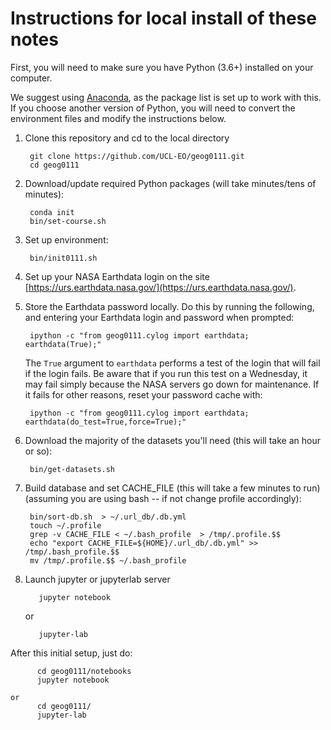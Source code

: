 
# Instructions for local install of these notes

First, you will need to make sure you have Python (3.6+) installed on your computer. 

We suggest using [Anaconda](https://docs.anaconda.com/anaconda/install), as the package list is set up to work with this. If you choose another version of Python, you will need to convert the environment files and modify the instructions below.

1. Clone this repository and cd to the local directory

        git clone https://github.com/UCL-EO/geog0111.git
        cd geog0111

2. Download/update required Python packages (will take minutes/tens of minutes):

        conda init 
        bin/set-course.sh


2. Set up environment:

        bin/init0111.sh
        
3. Set up your NASA Earthdata login on the site [https://urs.earthdata.nasa.gov/](https://urs.earthdata.nasa.gov/). 

4. Store the Earthdata password locally. Do this by running the following, and entering your Earthdata login and password when prompted:

        ipython -c "from geog0111.cylog import earthdata; earthdata(True);"
        
   The `True` argument to `earthdata` performs a test of the login that will fail if the login fails. Be aware that if you run this test on a Wednesday, it may fail simply because the NASA servers go down for maintenance. If it fails for other reasons,  reset your password cache with:
   
        ipython -c "from geog0111.cylog import earthdata; earthdata(do_test=True,force=True);"

5. Download the majority of the datasets you'll need (this will take an hour or so):

        bin/get-datasets.sh

6. Build database and set CACHE_FILE (this will take a few minutes to run) (assuming you are using bash -- if not change profile accordingly):

        bin/sort-db.sh  > ~/.url_db/.db.yml
        touch ~/.profile
        grep -v CACHE_FILE < ~/.bash_profile  > /tmp/.profile.$$
        echo "export CACHE_FILE=${HOME}/.url_db/.db.yml" >> /tmp/.bash_profile.$$
        mv /tmp/.profile.$$ ~/.bash_profile

7. Launch jupyter or jupyterlab server

          jupyter notebook
    
    or
  
          jupyter-lab


After this initial setup, just do:

          cd geog0111/notebooks
          jupyter notebook
    
    or
          cd geog0111/
          jupyter-lab
